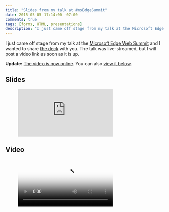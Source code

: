 ```yaml
---
title: "Slides from my talk at #msEdgeSummit"
date: 2015-05-05 17:14:00 -07:00
comments: true
tags: [forms, HTML, presentations]
description: "I just came off stage from my talk at the Microsoft Edge Web Summit and I wanted to share the deck with you. The talk was live-streamed, but I will post a video link as soon as it is up."
---
```


I just came off stage from my talk at the [Microsoft Edge Web Summit](https://channel9.msdn.com/Events/WebPlatformSummit/2015) and I wanted to share [the deck](/notebook/slides-from-my-talk-at-number-msedgesummit/#figure-2015-05-05-01) with you. The talk was live-streamed, but I will post a video link as soon as it is up.

**Update:** [The video is now online](https://channel9.msdn.com/Events/WebPlatformSummit/2015/Falling-in-love-with-forms). You can also [view it below](/notebook/slides-from-my-talk-at-number-msedgesummit/#figure-2015-05-05-02).

<!-- more -->

## Slides

<figure class="video-embed video-embed--16x9" id="figure-2015-05-05-01">  
<iframe class="video-embed__video" src="https://www.slideshare.net/slideshow/embed_code/key/H1xKkpN0KIoXq3" frameborder="0"></iframe>  
</figure>

## Video

<figure class="video-embed video-embed--16x9" id="figure-2015-05-05-02">  
<video class="video-embed__video" poster="https://sec.ch9.ms/sessions/websummit/2015/GA05-LG.jpg" controls="">
<source src="https://video.ch9.ms/sessions/websummit/2015/GA05.mp4">
<p>Download it: <a href="https://video.ch9.ms/sessions/websummit/2015/GA05.mp4" download>High Quality MP4</a> or <a href="https://video.ch9.ms/sessions/websummit/2015/GA05-mobile.mp4" download>Low Quality MP4</a></p>
</video>
</figure>
